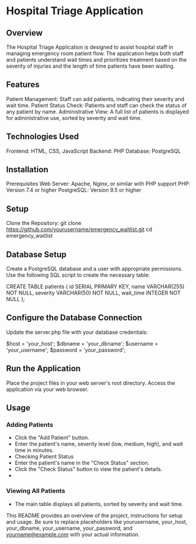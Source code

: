 # Hospital Triage Application

## Overview
The Hospital Triage Application is designed to assist hospital staff in managing emergency room patient flow. The application helps both staff and patients understand wait times and prioritizes treatment based on the severity of injuries and the length of time patients have been waiting.

## Features
Patient Management: Staff can add patients, indicating their severity and wait time.
Patient Status Check: Patients and staff can check the status of any patient by name.
Administrative View: A full list of patients is displayed for administrative use, sorted by severity and wait time.

## Technologies Used
Frontend: HTML, CSS, JavaScript
Backend: PHP
Database: PostgreSQL

## Installation
Prerequisites
Web Server: Apache, Nginx, or similar with PHP support
PHP: Version 7.4 or higher
PostgreSQL: Version 9.5 or higher

## Setup
Clone the Repository: 
git clone https://github.com/yourusername/emergency_waitlist.git
cd emergency_waitlist

## Database Setup
Create a PostgreSQL database and a user with appropriate permissions.
Use the following SQL script to create the necessary table:

CREATE TABLE patients (
    id SERIAL PRIMARY KEY,
    name VARCHAR(255) NOT NULL,
    severity VARCHAR(50) NOT NULL,
    wait_time INTEGER NOT NULL
);

## Configure the Database Connection
Update the server.php file with your database credentials:

$host = 'your_host';
$dbname = 'your_dbname';
$username = 'your_username';
$password = 'your_password';

## Run the Application
Place the project files in your web server's root directory.
Access the application via your web browser.

## Usage
### Adding Patients
- Click the "Add Patient" button.
- Enter the patient's name, severity level (low, medium, high), and wait time in minutes.
- Checking Patient Status
- Enter the patient's name in the "Check Status" section.
- Click the "Check Status" button to view the patient's details.
- 
### Viewing All Patients
- The main table displays all patients, sorted by severity and wait time.


This README provides an overview of the project, instructions for setup and usage. Be sure to replace placeholders like yourusername, your_host, your_dbname, your_username, your_password, and yourname@example.com with your actual information.
